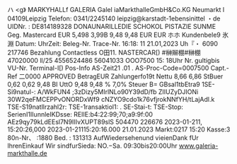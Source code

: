 ハ <g》 MARKYHALLf GALERIA Galel iaMarkthalleGmbH&Co.KG Neumarkt l 04109Leipzig Telefon: 0341/2245140 leipzig@karstadt-1ebensinittel ・de UIDNr. : DE814189328 DONAUNARILLEDIE SCHOKOL PISTAZIE SUNME Geg. Mastercard EUR 5,498 3,99B 9,48 9,48 EUR EUR ホホ Kundenbele9 氷淵 Datum: UhrZeit: Beleg-Nr. Trace-Nr. 16:18: 11 21.01,2023 Uh『・ 6090 217746 Bezahlung Contactless O田11. NASTERCAR[) #榊辮棚#榊棚47020000 ll/25 4556524486 56041033 OOO7500 15: 18Uhr Nr. gultigbis VU-Nr. Terminal-I[) Pos-Info AS-Zeit21 .01 . AS-Proc-Code=0007500 Capt.-Ref 二0000 APPROVED BetragEUR Zahlungerfo19t Nettu 8,66 6,86 StBuer 0,62 0,62 9,48 BI UttO 9,48 9,48 % 7,0% Steuer B= GBsal1tbEtra9 1SE-Si9natul-: A/WkFUN4 ;3zDizy5MIrlNLo90Y39dD/fb ZIIUZyDJIONi 30W2qeFMCEPPvONORDxWf9 cNZYO9cdo1k76vfjrokNNfYH/tLajAdl.k TSE-S19natllrzahl2r: TSE-1ransaktiol1: . SE-Stai-t: TSE-Stop: SerienI1IIunnleIKDsse: REIIE:b4:22:99;70;a9:9f:00 AEz9qy79kLdEEsl7N9IIIvXUPT89slS 504470 226676 2023-01-211, 15:20:26,000 2023-01-21115:20:16.000 21.01.2023 Markt:0217 15:20 Kasse:3 80n-Nr、 :1880 Bed. : 131313 AufWiedersehenund vieienDank fUr lhrenEinkauf Wir sindfurSieda: NO.−Sa. 09:30bis20:00Uhr www.galeria-markthalle.de